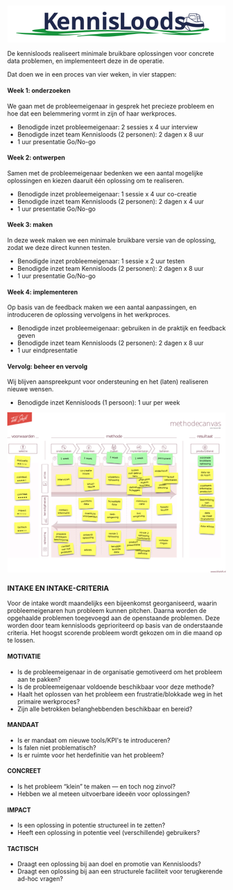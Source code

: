 <img src="./Logo KennisLoods.svg">

De kennisloods realiseert minimale bruikbare oplossingen voor concrete data problemen, en implementeert deze in de operatie.

Dat doen we in een proces van vier weken, in vier stappen:

#### Week 1: onderzoeken
We gaan met de probleemeigenaar in gesprek het precieze probleem en hoe dat een belemmering vormt in zijn of haar werkproces.

* Benodigde inzet probleemeigenaar: 2 sessies x 4 uur interview
* Benodigde inzet team Kennisloods (2 personen): 2 dagen x 8 uur
* 1 uur presentatie Go/No-go

#### Week 2: ontwerpen
Samen met de probleemeigenaar bedenken we een aantal mogelijke oplossingen en kiezen daaruit één oplossing om te realiseren.

* Benodigde inzet probleemeigenaar: 1 sessie x 4 uur co-creatie
* Benodigde inzet team Kennisloods (2 personen): 2 dagen x 4 uur
* 1 uur presentatie Go/No-go

#### Week 3: maken
In deze week maken we een minimale bruikbare versie van de oplossing, zodat we deze direct kunnen testen.

* Benodigde inzet probleemeigenaar: 1 sessie x 2 uur testen
* Benodigde inzet team Kennisloods (2 personen): 2 dagen x 8 uur
* 1 uur presentatie Go/No-go

#### Week 4: implementeren
Op basis van de feedback maken we een aantal aanpassingen, en introduceren de oplossing vervolgens in het werkproces.

* Benodigde inzet probleemeigenaar: gebruiken in de praktijk en feedback geven
* Benodigde inzet team Kennisloods (2 personen): 2 dagen x 8 uur
* 1 uur eindpresentatie

#### Vervolg: beheer en vervolg
Wij blijven aanspreekpunt voor ondersteuning en het (laten) realiseren nieuwe wensen.

* Benodigde inzet Kennisloods (1 persoon): 1 uur per week

<img src="./ingevuld-methode-canvas.png">

### INTAKE EN INTAKE-CRITERIA
Voor de intake wordt maandelijks een bijeenkomst georganiseerd, waarin probleemeigenaren hun probleem kunnen pitchen. Daarna worden de opgehaalde problemen toegevoegd aan de openstaande problemen. Deze worden door team kennisloods geprioriteerd op basis van de onderstaande criteria. Het hoogst scorende probleem wordt gekozen om in die maand  op te lossen.

#### MOTIVATIE
- Is de probleemeigenaar in de organisatie gemotiveerd om het probleem aan te pakken?
- Is de probleemeigenaar voldoende beschikbaar voor deze methode?
- Haalt het oplossen van het probleem een frustratie/blokkade weg in het primaire werkproces?
- Zijn alle betrokken belanghebbenden beschikbaar en bereid?

#### MANDAAT
- Is er mandaat om nieuwe tools/KPI's te introduceren?
- Is falen niet problematisch?
- Is er ruimte voor het herdefinitie van het probleem?

#### CONCREET
- Is het probleem “klein” te maken — en toch nog zinvol?
- Hebben we al meteen uitvoerbare ideeën voor oplossingen?

#### IMPACT
- Is een oplossing in potentie structureel in te zetten?
- Heeft een oplossing in potentie veel (verschillende) gebruikers?

#### TACTISCH
- Draagt een oplossing bij aan doel en promotie van Kennisloods?
- Draagt een oplossing bij aan een structurele faciliteit voor terugkerende ad-hoc vragen?
